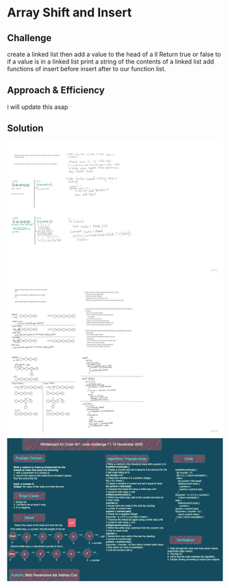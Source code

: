 # Array Shift and Insert

<!-- Short summary or background information -->

## Challenge

create a linked list then
add a value to the head of a ll
Return true or false to if a value is in a linked list
print a string of the contents of a linked list
add functions of insert before insert after to our function list.


## Approach & Efficiency

i will update this asap

## Solution
<!-- Embedded whiteboard image -->
![whiteboard](../assets/CC5-whiteboard.jpg)
![whiteboard](../assets/CC6-whiteboard.jpg)
![whiteboard](../assets/CC7-whiteboard.png)